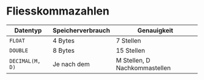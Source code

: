 # Fliesskommazahlen

| Datentyp        | Speicherverbrauch | Genauigkeit                   |
|-----------------|-------------------|-------------------------------|
| `FLOAT`         | 4 Bytes           | 7 Stellen                     |
| `DOUBLE`        | 8 Bytes           | 15 Stellen                    |
| `DECIMAL(M, D)` | Je nach dem       | M Stellen, D Nachkommastellen |
